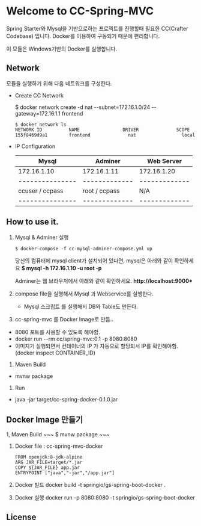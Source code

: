 # Welcome to CC-Spring-MVC

Spring Starter와 Mysql을 기반으로하는 프로젝트를 진행할때 필요한 CC(Crafter Codebase) 입니다.
Docker를 이용하여 구동되기 때문에 편리합니다.

이 모듈은 Windows기반의 Docker를 실행합니다.

## Network
모듈을 실행하기 위해 다음 네트워크를 구성한다.

* Create CC Network

    $ docker network create -d nat --subnet=172.16.1.0/24 --gateway=172.16.1.1 frontend

    ~~~
    $ docker network ls
    NETWORK ID          NAME                DRIVER              SCOPE
    155f8469d9a1        frontend              nat                 local
    ~~~

* IP Configuration

    Mysql           | Adminer       | Web Server        
    --------------- | ------------- | -------------
    172.16.1.10     | 172.16.1.11   | 172.16.1.20
    --------------- | ------------- | -------------
    ccuser / ccpass | root / ccpass | N/A
    --------------- | ------------- | -------------


## How to use it.
1. Mysql & Adminer 실행
    ~~~
    $ docker-compose -f cc-mysql-adminer-compose.yml up
    ~~~
    
   당신의 컴퓨터에 mysql client가 설치되어 있다면, mysql은 아래와 같이 확인하세요
    __$ mysql -h 172.16.1.10 -u root -p__
  
    Adminer는 웹 브라우저에서 아래와 같이 확인하세요.
    __http://localhost:9000*__
    
    
    
1. compose file을 실행해서 Mysql 과 Webservice를 실행한다.
    - Mysql 스크립트 를 실행해서 DB와 Table도 만든다.
    

1. cc-spring-mvc 를 Docker Image로 만듬..
* 8080 포트를 사용할 수 있도록 해야함.
* docker run --rm cc/spring-mvc:0.1 -p 8080:8080
* 이미지기 실행되면서 컨테이너의 IP 가 자동으로 할당되서 IP를 확인해야함. (docker inspect CONTAINER_ID)


1. Maven Build
*  mvnw package

1. Run
*  java -jar target/cc-spring-docker-0.1.0.jar


## Docker Image 만들기

1, Maven Build
    ~~~
    $ mvnw package
    ~~~

1. Docker file : cc-spring-mvc-docker
    ~~~
    FROM openjdk:8-jdk-alpine
    ARG JAR_FILE=target/*.jar
    COPY ${JAR_FILE} app.jar
    ENTRYPOINT ["java","-jar","/app.jar"]
    ~~~

1. Docker 빌드
    docker build -t springio/gs-spring-boot-docker .

1. Docker 실행
    docker run -p 8080:8080 -t springio/gs-spring-boot-docker
    
    
    

## License





